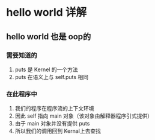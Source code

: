 # hello world 详解


## hello world 也是 oop的

### 需要知道的
1. puts 是 Kernel 的一个方法
2. puts 在语义上与 self.puts 相同

### 在此程序中
1. 我们的程序在程序流的上下文环境
2. 因此 self 指向 main 对象（该对象由解释器程序引式提供）
3. 由于 main 对象并没有提供 puts
4. 所以我们的调用回到 Kernal上去查找